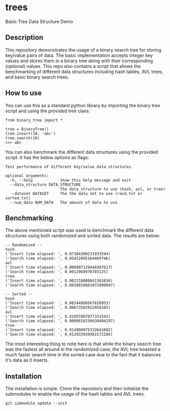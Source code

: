 # trees
Basic Tree Data Structure Demo

## Description
This repository demonstrates the usage of a binary search tree for storing key/value pairs of data. The basic implementation accepts integer key values and stores them in a binary tree along with their corresponding (optional) values. This repo also contains a script that allows the benchmarking of different data structures including hash tables, AVL trees, and basic binary search trees.

## How to use
You can use this as a standard python library by importing the binary tree script and using the provided tree class:

```
from binary_tree import *

tree = BinaryTree()
tree.insert(10, 'abc')
tree.search(10)
>>> abc
```

You can also benchmark the different data structures using the provided script. It has the below options as flags:

```
Test performance of different key/value data structures.

optional arguments:
  -h, --help            show this help message and exit
  --data_structure DATA_STRUCTURE
                        The data structure to use (hash, avl, or tree)
  --dataset DATASET     The the data set to use (rand.txt or sorted.txt)
  --num_data NUM_DATA   The amount of data to use
```

## Benchmarking
The above mentioned script was used to benchmark the different data structures using both randomized and sorted data. The results are below:

```
-- Randomized --
hash
('Insert time elapsed: ', 0.07384300231933594)
('Search time elapsed: ', 0.05452895164489746)
avl
('Insert time elapsed: ', 0.009997129440307617)
('Search time elapsed: ', 0.0012969970703125)
tree
('Insert time elapsed: ', 0.002218008041381836)
('Search time elapsed: ', 0.0016028881072998047)

-- Sorted --
hash
('Insert time elapsed: ', 0.08244800567626953)
('Search time elapsed: ', 0.06673502922058105)
avl
('Insert time elapsed: ', 0.01057887077331543)
('Search time elapsed: ', 0.0009658336639404297)
tree
('Insert time elapsed: ', 0.014908075332641602)
('Search time elapsed: ', 0.012033939361572266)
```

The most interesting thing to note here is that while the binary search tree was the fastest all around in the randomized case, the AVL tree boasted a much faster search time in the sorted case due to the fact that it balances it's data as it inserts.

## Installation
The installation is simple. Clone the repository and then initialize the submodules to enable the usage of the hash tables and AVL trees.

```
git submodule update --init
```
